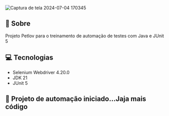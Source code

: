 ![Captura de tela 2024-07-04 170345](https://github.com/leodatadev/Selenium-Java-com-VS-Code-Petlov/assets/141060396/47542b6e-b88b-4679-adee-a0fe813306f6)


## 🤘 Sobre

Projeto Petlov para o treinamento de automação de testes com Java e JUnit 5

## 💻 Tecnologias

- Selenium Webdriver 4.20.0
- JDK 21
- JUnit 5

## 🤖 Projeto de automação iniciado...Jaja mais código
